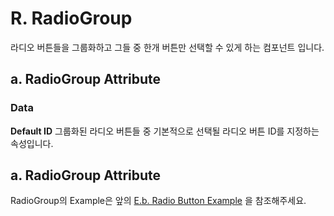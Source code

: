 
# R. RadioGroup
라디오 버튼들을 그룹화하고 그들 중 한개 버튼만 선택할 수 있게 하는 컴포넌트 입니다.
## a. RadioGroup Attribute
### **Data**<br>
**Default ID**  그룹화된 라디오 버튼들 중 기본적으로 선택될 라디오 버튼 ID를 지정하는 속성입니다.

## a. RadioGroup Attribute
RadioGroup의 Example은 앞의 [E.b. Radio Button Example](.\E.RadioButton.md) 을 참조해주세요.

